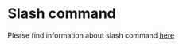 # Slash command

Please find information about slash command [here](/docs/notion-export/discord13.md)